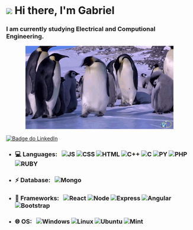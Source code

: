 
&nbsp;



# <img src="https://raw.githubusercontent.com/iampavangandhi/iampavangandhi/master/gifs/Hi.gif" width="30px"> Hi there, I'm Gabriel
### I am currently studying Electrical and Computional Engineering. 
<p align="center">
<img src="https://github.com/gabrovnikov/gifs/blob/main/slippin%20penguin.gif">
</p>


<!--<img src="https://github-readme-stats.vercel.app/api/top-langs?username=gabrovnikov&theme=dark"/> -->
<!--<img src="https://github-readme-stats.vercel.app/api?username=gabrovnikov&show_icons=true&theme=dark"/> -->


[![Badge do LinkedIn](https://img.shields.io/badge/LinkedIn-0077B5?style=for-the-badge&logo=linkedin&logoColor=white)](https://www.linkedin.com/in/gsa479/)



* ### 💻 Languages: &nbsp; ![JS](https://img.shields.io/badge/JavaScript-323330?style=for-the-badge&logo=javascript&logoColor=F7DF1E) ![CSS](https://img.shields.io/badge/CSS3-1572B6?style=for-the-badge&logo=css3&logoColor=white) ![HTML](https://img.shields.io/badge/HTML5-E34F26?style=for-the-badge&logo=html5&logoColor=white)  ![C++](https://img.shields.io/badge/C%2B%2B-00599C?style=for-the-badge&logo=c%2B%2B&logoColor=white) ![C](https://img.shields.io/badge/C-00599C?style=for-the-badge&logo=c&logoColor=white) ![PY](https://img.shields.io/badge/Python-3776AB?style=for-the-badge&logo=python&logoColor=white) ![PHP](https://img.shields.io/badge/PHP-777BB4?style=for-the-badge&logo=php&logoColor=white) ![RUBY](https://img.shields.io/badge/Ruby-CC342D?style=for-the-badge&logo=ruby&logoColor=white)

* ### ⚡ Database: &nbsp; ![Mongo](https://img.shields.io/badge/MongoDB-4EA94B?style=for-the-badge&logo=mongodb&logoColor=white)

* ### 🚀 Frameworks: &nbsp; ![React](https://img.shields.io/badge/React-20232A?style=for-the-badge&logo=react&logoColor=61DAFB) ![Node](https://img.shields.io/badge/Node.js-43853D?style=for-the-badge&logo=node.js&logoColor=white) ![Express](https://img.shields.io/badge/Express.js-404D59?style=for-the-badge) ![Angular](https://img.shields.io/badge/Angular-DD0031?style=for-the-badge&logo=angular&logoColor=white) ![Bootstrap](https://img.shields.io/badge/Bootstrap-563D7C?style=for-the-badge&logo=bootstrap&logoColor=white)

* ### 🌐 OS: &nbsp; ![Windows](https://img.shields.io/badge/Windows-017AD7?style=for-the-badge&logo=windows&logoColor=white) ![Linux](https://img.shields.io/badge/Linux-E34F26?style=for-the-badge&logo=linux&logoColor=black) ![Ubuntu](https://img.shields.io/badge/Ubuntu-E95420?style=for-the-badge&logo=ubuntu&logoColor=white) ![Mint](https://img.shields.io/badge/Linux_Mint-87CF3E?style=for-the-badge&logo=linux-mint&logoColor=white)


<!--
**gabrovnikov/gabrovnikov** is a ✨ _special_ ✨ repository because its `README.md` (this file) appears on your GitHub profile.

Here are some ideas to get you started:

- 🔭 I’m currently working on ...
- 🌱 I’m currently learning ...
- 👯 I’m looking to collaborate on ...
- 🤔 I’m looking for help with ...
- 💬 Ask me about ...
- 📫 How to reach me: ...
- 😄 Pronouns: ...
- ⚡ Fun fact: ...
-->
